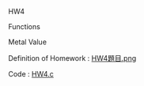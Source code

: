 HW4

Functions

Metal Value

Definition of Homework : [HW4題目.png](https://github.com/laynotena/Programming-Language/blob/main/HW4/HW4%E9%A1%8C%E7%9B%AE.PNG)

Code : [HW4.c](https://github.com/laynotena/Programming-Language/blob/main/HW4/HW4.c)

